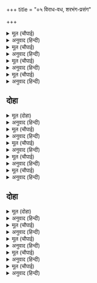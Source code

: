 +++
title = "०५ विराध-वध, शरभंग-प्रसंग"

+++


<details><summary>मूल (चौपाई)</summary>

मुनि पद कमल नाइ करि सीसा।  
चले बनहि सुर नर मुनि ईसा॥  
आगें राम अनुज पुनि पाछें।  
मुनि बर बेष बने अति काछें॥
</details>

<details><summary>अनुवाद (हिन्दी)</summary>

मुनींच्या चरणी नतमस्तक होऊन देव, मनुष्य व मुनींचे स्वामी असलेले श्रीराम पुढील वनाकडे निघाले. पुढे श्रीराम, त्यांच्यामागे लक्ष्मण असे हे दोघेही मुनि-वेषामध्ये फारच शोभून दिसत होते.॥ १॥
</details>

<details><summary>मूल (चौपाई)</summary>

उभय बीच श्री सोहइ कैसी।  
ब्रह्म जीव बिच माया जैसी॥  
सरिता बन गिरि अवघट घाटा।  
पति पहिचानि देहिं बर बाटा॥
</details>

<details><summary>अनुवाद (हिन्दी)</summary>

ज्याप्रमाणे परब्रह्म व जीव यांच्यामध्ये माया असते, त्याप्रमाणे राम-लक्ष्मण यांच्यामध्ये सीता शोभत होती. नदी, वन, पर्वत आणि दुर्गम घाट हे सर्व आपल्या स्वामींना ओळखून चांगल्या प्रकारे वाट देत होते.॥ २॥
</details>

<details><summary>मूल (चौपाई)</summary>

जहँ जहँ जाहिं देव रघुराया।  
करहिं मेघ तहँ तहँ नभ छाया॥  
मिला असुर बिराध मग जाता।  
आवतहीं रघुबीर निपाता॥
</details>

<details><summary>अनुवाद (हिन्दी)</summary>

श्रीरघुनाथ जिथे जिथे जात, तिथे तिथे मेघ आकाशातून सावली धरीत होते. रस्त्यात विराध नावाचा राक्षस भेटला. समोर येताच श्रीरामांनी त्याला ठार मारले.॥ ३॥
</details>

<details><summary>मूल (चौपाई)</summary>

तुरतहिं रुचिर रूप तेहिं पावा।  
देखि दुखी निज धाम पठावा॥  
पुनि आए जहँ मुनि सरभंगा।  
सुंदर अनुज जानकी संगा॥
</details>

<details><summary>अनुवाद (हिन्दी)</summary>

श्रीरामांच्या हातून मृत्यू पावताच विराधाला दिव्य रूप प्राप्त झाले. तो दुःखी आहे, असे पाहून प्रभूंनी त्याला परमधामास पाठवून दिले. नंतर लक्ष्मण व सीता यांना घेऊन प्रभू शरभंग मुनींच्याकडे गेले.॥ ४॥
</details>

## दोहा


<details><summary>मूल (दोहा)</summary>

देखि राम मुख पंकज मुनिबर लोचन भृंग।  
सादर पान करत अति धन्य जन्म सरभंग॥ ७॥
</details>

<details><summary>अनुवाद (हिन्दी)</summary>

श्रीरामचंद्रांचे मुखकमल पाहून मुनिश्रेष्ठ शरभंगांचे नेत्ररूपी भ्रमर अत्यंत आदराने त्याचे सौंदर्यपान करू लागले. शरभंगांचा जन्म धन्य होय.॥ ७॥
</details>

<details><summary>मूल (चौपाई)</summary>

कह मुनि सुनु रघुबीर कृपाला।  
संकर मानस राजमराला॥  
जात रहेउँ बिरंचि के धामा।  
सुनेउँ श्रवन बन ऐहहिं रामा॥
</details>

<details><summary>अनुवाद (हिन्दी)</summary>

मुनी म्हणाले, ‘हे कृपाळू रघुवीर, हे श्रीशंकरांच्या मनरूपी मानससरोवरातील राजहंस, ऐका. मी ब्रह्मलोकी जात होतो. इतक्यात माझ्या कानी आले की, श्रीराम वनात येणार आहेत.॥ १॥
</details>

<details><summary>मूल (चौपाई)</summary>

चितवत पंथ रहेउँ दिन राती।  
अब प्रभु देखि जुड़ानी छाती॥  
नाथ सकल साधन मैं हीना।  
कीन्ही कृपा जानि जन दीना॥
</details>

<details><summary>अनुवाद (हिन्दी)</summary>

तेव्हापासून रात्रंदिवस मी तुमची वाट पहात आहे. आज प्रभूंना पाहून मन शांत झाले. हे नाथ, मी कोणतेही साधन केलेले नाही. तरीही तुम्ही आपला दीन सेवक समजून माझ्यावर कृपा केली.
</details>

<details><summary>मूल (चौपाई)</summary>

सो कछु देव न मोहि निहोरा।  
निज पन राखेउ जन मन चोरा॥  
तब लगि रहहु दीन हित लागी।  
जब लगि मिलौं तुम्हहि तनु त्यागी॥
</details>

<details><summary>अनुवाद (हिन्दी)</summary>

हे देवा, हा काही माझ्यावर तुमचा उपकार नाही. हे भक्ताचे हृदय चोरणारे, असे करून तुम्ही आपल्या ब्रीदाचे पालन केलेत. आता मी शरीर सोडून तुमच्या परमधामात जात नाही, तोपर्यंत या दीन सेवकाच्या कल्याणासाठी येथे थांबा.’॥ ३॥
</details>

<details><summary>मूल (चौपाई)</summary>

जोग जग्य जप तप ब्रत कीन्हा।  
प्रभु कहँ देइ भगति बर लीन्हा॥  
एहि बिधि सर रचि मुनि सरभंगा।  
बैठे हृदयँ छाड़ि सब संगा॥
</details>

<details><summary>अनुवाद (हिन्दी)</summary>

योग, यज्ञ, जप, तप व व्रत इत्यादी जे काही शरभंगांनी केले होते, ते सर्व प्रभूंना अर्पण केले आणि त्याबदली भक्तीचे वरदान घेतले. अशाप्रकारे दुर्लभ भक्ती प्राप्त केल्यावर मुनी शरभंगांनी चिता रचली व मनःपूर्वक सर्व आसक्ती सोडून ते चितेवर बसले.॥ ४॥
</details>

## दोहा


<details><summary>मूल (दोहा)</summary>

सीता अनुज समेत प्रभु नील जलद तनु स्याम।  
मम हिय बसहु निरंतर सगुनरूप श्रीराम॥ ८॥
</details>

<details><summary>अनुवाद (हिन्दी)</summary>

ते म्हणाले, ‘हे नील मेघाप्रमाणे श्याम शरीर असणाऱ्या सगुण रूप श्रीराम, सीता व लक्ष्मणासह तुम्ही माझ्या हृदयात निरंतर निवास करा.’॥ ८॥
</details>

<details><summary>मूल (चौपाई)</summary>

अस कहि जोग अगिनि तनु जारा।  
राम कृपाँ बैकुंठ सिधारा॥  
ताते मुनि हरि लीन न भयऊ।  
प्रथमहिं भेद भगति बर लयऊ॥
</details>

<details><summary>अनुवाद (हिन्दी)</summary>

असे म्हणून शरभंगांनी योगाग्नीने आपले शरीर भस्म करून टाकले व ते श्रीरामांच्या कृपेने वैकुंठास गेले. त्यांनी भेद-भक्तीचा वर पूर्वीच घेतला होता, म्हणून ते भगवंतांमध्ये लीन झाले नाहीत.॥१॥
</details>

<details><summary>मूल (चौपाई)</summary>

रिषि निकाय मुनिबर गति देखी।  
सुखी भए निज हृदयँ बिसेषी॥  
अस्तुति करहिं सकल मुनि बृंदा।  
जयति प्रनत हित करुना कंदा॥
</details>

<details><summary>अनुवाद (हिन्दी)</summary>

ऋषि-समाज मुनिश्रेष्ठ शरभंगांची ती दुर्लभ गती पाहून आपल्या मनातून खूप सुखावला. सर्व मुनिवृंद श्रीरामांची स्तुती करू लागला. ते म्हणत होते, ‘शरणागत हितकारी करुणाकंद प्रभूंचा विजय असो.’॥ २॥
</details>

<details><summary>मूल (चौपाई)</summary>

पुनि रघुनाथ चले बन आगे।  
मुनिबर बृंद बिपुल संँग लागे॥  
अस्थि समूह देखि रघुराया।  
पूछी मुनिन्ह लागि अति दाया॥
</details>

<details><summary>अनुवाद (हिन्दी)</summary>

नंतर श्रीरघुनाथ पुढील वनात गेले. श्रेष्ठ मुनींची अनेक मंडळे त्यांच्याबरोबर निघाली. वाटेत एका ठिकाणी हाडांचे ढीग पाहून श्रीरामांना अतिशय दया आली. त्यांनी मुनींना विचारले,॥ ३॥
</details>

<details><summary>मूल (चौपाई)</summary>

जानतहूँ पूछिअ कस स्वामी।  
सबदरसी तुम्ह अंतरजामी॥  
निसिचर निकर सकल मुनि खाए।  
सुनि रघुबीर नयन जल छाए॥
</details>

<details><summary>अनुवाद (हिन्दी)</summary>

मुनी म्हणाले, ‘हे स्वामी, तुम्ही सर्वदर्शी आणि अंतर्यामी आहात. सर्व जाणत असतानाही आम्हांस का विचारता? राक्षसांच्या झुंडींनी सर्व मुनींना खाऊन टाकले, त्यांची ही हाडे आहेत.’ हे ऐकताच श्रीरघुवीरांच्या नेत्रांमध्ये करुणेमुळे पाणी आले.॥ ४॥
</details>
